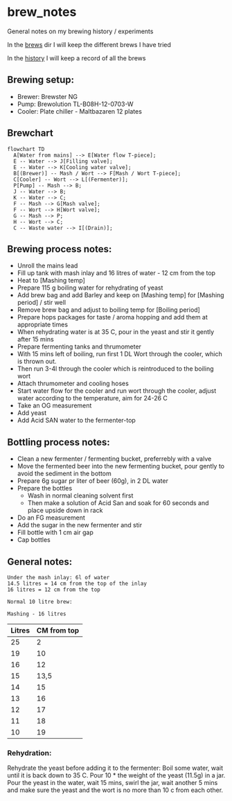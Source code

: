 # brew_notes

General notes on my brewing history / experiments

In the [brews](brews) dir I will keep the different brews I have tried

In the [history](history) I will keep a record of all the brews

## Brewing setup:

 - Brewer: Brewster NG
 - Pump: Brewolution TL-B08H-12-0703-W
 - Cooler: Plate chiller - Maltbazaren 12 plates


## Brewchart
```mermaid
flowchart TD
  A[Water from mains] --> E[Water flow T-piece];
  E -- Water --> J[Filling valve];
  E -- Water --> K[Cooling water valve];
  B[(Brewer)] -- Mash / Wort --> F[Mash / Wort T-piece];
  C[Cooler] -- Wort --> L[(Fermenter)];
  P[Pump] -- Mash --> B;
  J -- Water --> B;
  K -- Water --> C;
  F -- Mash --> G[Mash valve];
  F -- Wort --> H[Wort valve];
  G -- Mash --> P;
  H -- Wort --> C;
  C -- Waste water --> I[(Drain)];
```

## Brewing process notes:
  - Unroll the mains lead
  - Fill up tank with mash inlay and 16 litres of water - 12 cm from the top
  - Heat to [Mashing temp]
  - Prepare 115 g boiling water for rehydrating of yeast
  - Add brew bag and add Barley and keep on [Mashing temp] for [Mashing period] / stir well 
  - Remove brew bag and adjust to boiling temp for [Boiling period]
  - Prepare hops packages for taste / aroma hopping and add them at appropriate times
  - When rehydrating water is at 35 C, pour in the yeast and stir it gently after 15 mins
  - Prepare fermenting tanks and thrumometer
  - With 15 mins left of boiling, run first 1 DL Wort through the cooler, which is thrown out.
  - Then run 3-4l through the cooler which is reintroduced to the boiling wort
  - Attach thrumometer and cooling hoses
  - Start water flow for the cooler and run wort through the cooler, adjust water according to the temperature, aim for 24-26 C
  - Take an OG measurement
  - Add yeast
  - Add Acid SAN water to the fermenter-top

## Bottling process notes:
  - Clean a new fermenter / fermenting bucket, preferrebly with a valve
  - Move the fermented beer into the new fermenting bucket, pour gently to avoid the sediment in the bottom
  - Prepare 6g sugar pr liter of beer (60g), in 2 DL water
  - Prepare the bottles
    - Wash in normal cleaning solvent first
    - Then make a solution of Acid San and soak for 60 seconds and place upside down in rack
  - Do an FG measurement
  - Add the sugar in the new fermenter and stir
  - Fill bottle with 1 cm air gap
  - Cap bottles


## General notes:
```
Under the mash inlay: 6l of water
14.5 litres = 14 cm from the top of the inlay
16 litres = 12 cm from the top

Normal 10 litre brew:

Mashing - 16 litres
```

| Litres | CM from top |
| --- | --- |
| 25 | 2 |
| 19 | 10 |
| 16 | 12 |
| 15 | 13,5 |
| 14 | 15 |
| 13 | 16 |
| 12 | 17 |
| 11 | 18 |
| 10 | 19 |

### Rehydration:
Rehydrate the yeast before adding it to the fermenter:
Boil some water, wait until it is back down to 35 C. Pour 10 * the weight of the yeast (11.5g) in a jar. Pour the yeast in the water, wait 15 mins, swirl the jar, wait another 5 mins and make sure the yeast and the wort is no more than 10 c from each other.

